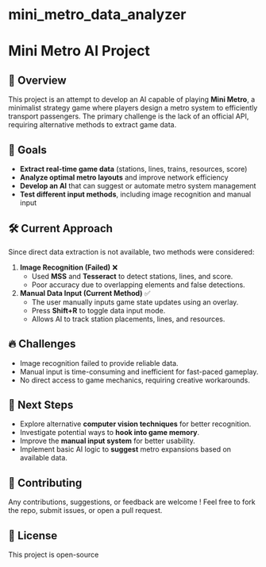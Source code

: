 # mini_metro_data_analyzer

# Mini Metro AI Project

## 🚄 Overview
This project is an attempt to develop an AI capable of playing **Mini Metro**, a minimalist strategy game where players design a metro system to efficiently transport passengers. The primary challenge is the lack of an official API, requiring alternative methods to extract game data.

## 🎯 Goals
- **Extract real-time game data** (stations, lines, trains, resources, score)
- **Analyze optimal metro layouts** and improve network efficiency
- **Develop an AI** that can suggest or automate metro system management
- **Test different input methods**, including image recognition and manual input

## 🛠 Current Approach
Since direct data extraction is not available, two methods were considered:
1. **Image Recognition (Failed)** ❌
   - Used **MSS** and **Tesseract** to detect stations, lines, and score.
   - Poor accuracy due to overlapping elements and false detections.
2. **Manual Data Input (Current Method)** ✅
   - The user manually inputs game state updates using an overlay.
   - Press **Shift+R** to toggle data input mode.
   - Allows AI to track station placements, lines, and resources.

## 🔥 Challenges
- Image recognition failed to provide reliable data.
- Manual input is time-consuming and inefficient for fast-paced gameplay.
- No direct access to game mechanics, requiring creative workarounds.

## 📌 Next Steps
- Explore alternative **computer vision techniques** for better recognition.
- Investigate potential ways to **hook into game memory**.
- Improve the **manual input system** for better usability.
- Implement basic AI logic to **suggest** metro expansions based on available data.

## 🤝 Contributing
Any contributions, suggestions, or feedback are welcome ! Feel free to fork the repo, submit issues, or open a pull request.

## 📜 License
This project is open-source
